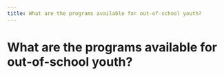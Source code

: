 ```yaml
---
title: What are the programs available for out-of-school youth?
---
```


# What are the programs available for out-of-school youth?
